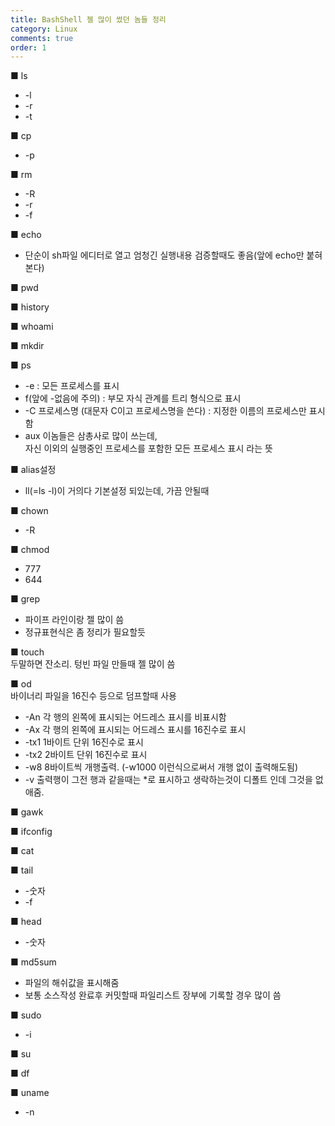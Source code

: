 ```yaml
---
title: BashShell 젤 많이 썼던 놈들 정리
category: Linux
comments: true
order: 1
---
```


■ ls
- -l
- -r
- -t

■ cp
- -p

■ rm
- -R
- -r
- -f

■ echo
- 단순이 sh파일 에디터로 열고 엄청긴 실행내용 검증할때도 좋음(앞에 echo만 붙혀본다)  

■ pwd

■ history

■ whoami

■ mkdir

■ ps
- -e : 모든 프로세스를 표시
- f(앞에 -없음에 주의) : 부모 자식 관계를 트리 형식으로 표시
- -C 프로세스명 (대문자 C이고 프로세스명을 쓴다) : 지정한 이름의 프로세스만 표시함
- aux 이놈들은 삼총사로 많이 쓰는데,   
   자신 이외의 실행중인 프로세스를 포함한 모든 프로세스 표시 라는 뜻

■ alias설정
- ll(=ls -l)이 거의다 기본설정 되있는데, 가끔 안될때

■ chown
- -R

■ chmod
- 777
- 644

■ grep 
- 파이프 라인이랑 젤 많이 씀
- 정규표현식은 좀 정리가 필요할듯

■ touch  
두말하면 잔소리. 텅빈 파일 만들때 젤 많이 씀

■ od  
바이너리 파일을 16진수 등으로 덤프할때 사용 

- -An 각 행의 왼쪽에 표시되는 어드레스 표시를 비표시함
- -Ax 각 행의 왼쪽에 표시되는 어드레스 표시를 16진수로 표시
- -tx1 1바이트 단위 16진수로 표시
- -tx2 2바이트 단위 16진수로 표시
- -w8 8바이트씩 개행출력. (-w1000 이런식으로써서 개행 없이 출력해도됨)
- -v 출력행이 그전 행과 같을때는 *로 표시하고 생락하는것이 디폴트 인데 그것을 없애줌.

■ gawk

■ ifconfig

■ cat

■ tail
- -숫자
- -f

■ head
- -숫자

■ md5sum
- 파일의 해쉬값을 표시해줌
- 보통 소스작성 완료후 커밋할때 파일리스트 장부에 기록할 경우 많이 씀

■ sudo
- -i

■ su

■ df

■ uname
- -n